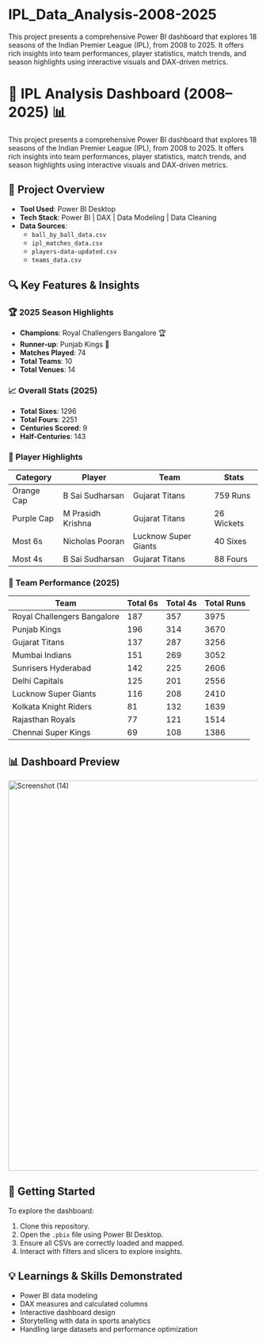 # IPL_Data_Analysis-2008-2025
This project presents a comprehensive Power BI dashboard that explores 18 seasons of the Indian Premier League (IPL), from 2008 to 2025. It offers rich insights into team performances, player statistics, match trends, and season highlights using interactive visuals and DAX-driven metrics.

# 🏏 IPL Analysis Dashboard (2008–2025) 📊

This project presents a comprehensive Power BI dashboard that explores 18 seasons of the Indian Premier League (IPL), from 2008 to 2025. It offers rich insights into team performances, player statistics, match trends, and season highlights using interactive visuals and DAX-driven metrics.

## 📌 Project Overview

- **Tool Used**: Power BI Desktop
- **Tech Stack**: Power BI | DAX | Data Modeling | Data Cleaning
- **Data Sources**: 
  - `ball_by_ball_data.csv`
  - `ipl_matches_data.csv`
  - `players-data-updated.csv`
  - `teams_data.csv`

## 🔍 Key Features & Insights

### 🏆 2025 Season Highlights
- **Champions**: Royal Challengers Bangalore 🏆  
- **Runner-up**: Punjab Kings 🥈  
- **Matches Played**: 74  
- **Total Teams**: 10  
- **Total Venues**: 14  

### 📈 Overall Stats (2025)
- **Total Sixes**: 1296  
- **Total Fours**: 2251  
- **Centuries Scored**: 9  
- **Half-Centuries**: 143  

### 🎯 Player Highlights
| Category         | Player               | Team               | Stats        |
|------------------|----------------------|--------------------|--------------|
| Orange Cap       | B Sai Sudharsan      | Gujarat Titans     | 759 Runs     |
| Purple Cap       | M Prasidh Krishna    | Gujarat Titans     | 26 Wickets   |
| Most 6s          | Nicholas Pooran      | Lucknow Super Giants | 40 Sixes   |
| Most 4s          | B Sai Sudharsan      | Gujarat Titans     | 88 Fours     |

### 🏏 Team Performance (2025)

| Team                    | Total 6s | Total 4s | Total Runs |
|-------------------------|----------|----------|-------------|
| Royal Challengers Bangalore | 187      | 357      | 3975        |
| Punjab Kings               | 196      | 314      | 3670        |
| Gujarat Titans             | 137      | 287      | 3256        |
| Mumbai Indians             | 151      | 269      | 3052        |
| Sunrisers Hyderabad        | 142      | 225      | 2606        |
| Delhi Capitals             | 125      | 201      | 2556        |
| Lucknow Super Giants       | 116      | 208      | 2410        |
| Kolkata Knight Riders      | 81       | 132      | 1639        |
| Rajasthan Royals           | 77       | 121      | 1514        |
| Chennai Super Kings        | 69       | 108      | 1386        |

## 📊 Dashboard Preview

<img width="1428" height="788" alt="Screenshot (14)" src="https://github.com/user-attachments/assets/0094f9cc-5985-49b6-b05a-784af9fe4ea4" />


## 🚀 Getting Started

To explore the dashboard:

1. Clone this repository.
2. Open the `.pbix` file using Power BI Desktop.
3. Ensure all CSVs are correctly loaded and mapped.
4. Interact with filters and slicers to explore insights.

## 💡 Learnings & Skills Demonstrated

- Power BI data modeling
- DAX measures and calculated columns
- Interactive dashboard design
- Storytelling with data in sports analytics
- Handling large datasets and performance optimization



